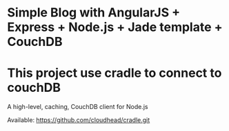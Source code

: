 # Simple Blog with AngularJS + Express + Node.js + Jade template + CouchDB

# This project use cradle to connect to couchDB
  
  A high-level, caching, CouchDB client for Node.js

  Available: https://github.com/cloudhead/cradle.git